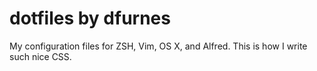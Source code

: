dotfiles by dfurnes
=======================

My configuration files for ZSH, Vim, OS X, and Alfred. This is how I write such nice CSS.
